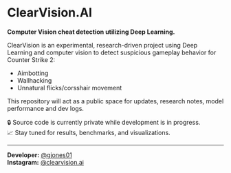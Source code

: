 # ClearVision.AI
**Computer Vision cheat detection utilizing Deep Learning.**

ClearVision is an experimental, research-driven project using Deep Learning and computer vision to detect suspicious gameplay behavior for Counter Strike 2:
- Aimbotting
- Wallhacking
- Unnatural flicks/corsshair movement

This repository will act as a public space for updates, research notes, model performance and dev logs.

🔒 Source code is currently private while development is in progress.  
📈 Stay tuned for results, benchmarks, and visualizations.

---
**Developer:** [@gjones01](https://github.com/gjones01)  
**Instagram:** [@clearvision.ai](https://instagram.com/clearvision.ai) 

